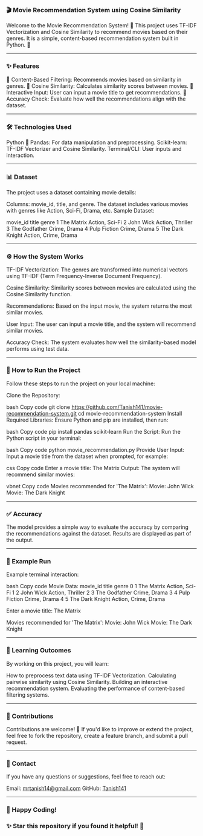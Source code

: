 ### 🎬 Movie Recommendation System using Cosine Similarity
Welcome to the Movie Recommendation System! 🚀
This project uses TF-IDF Vectorization and Cosine Similarity to recommend movies based on their genres. It is a simple, content-based recommendation system built in Python. 🐍

---

### ✨ Features
🔹 Content-Based Filtering: Recommends movies based on similarity in genres.
🔹 Cosine Similarity: Calculates similarity scores between movies.
🔹 Interactive Input: User can input a movie title to get recommendations.
🔹 Accuracy Check: Evaluate how well the recommendations align with the dataset.

---

### 🛠️ Technologies Used
Python 🐍
Pandas: For data manipulation and preprocessing.
Scikit-learn: TF-IDF Vectorizer and Cosine Similarity.
Terminal/CLI: User inputs and interaction.

---

### 📊 Dataset
The project uses a dataset containing movie details:

Columns: movie_id, title, and genre.
The dataset includes various movies with genres like Action, Sci-Fi, Drama, etc.
Sample Dataset:

movie_id	title	genre
1	The Matrix	Action, Sci-Fi
2	John Wick	Action, Thriller
3	The Godfather	Crime, Drama
4	Pulp Fiction	Crime, Drama
5	The Dark Knight	Action, Crime, Drama

---

### ⚙️ How the System Works
TF-IDF Vectorization:
The genres are transformed into numerical vectors using TF-IDF (Term Frequency-Inverse Document Frequency).

Cosine Similarity:
Similarity scores between movies are calculated using the Cosine Similarity function.

Recommendations:
Based on the input movie, the system returns the most similar movies.

User Input:
The user can input a movie title, and the system will recommend similar movies.

Accuracy Check:
The system evaluates how well the similarity-based model performs using test data.

---

### 🚀 How to Run the Project
Follow these steps to run the project on your local machine:

Clone the Repository:

bash
Copy code
git clone https://github.com/Tanish141/movie-recommendation-system.git
cd movie-recommendation-system
Install Required Libraries: Ensure Python and pip are installed, then run:

bash
Copy code
pip install pandas scikit-learn
Run the Script: Run the Python script in your terminal:

bash
Copy code
python movie_recommendation.py
Provide User Input:
Input a movie title from the dataset when prompted, for example:

css
Copy code
Enter a movie title: The Matrix
Output:
The system will recommend similar movies:

vbnet
Copy code
Movies recommended for 'The Matrix':
Movie: John Wick
Movie: The Dark Knight

---

### ✅ Accuracy
The model provides a simple way to evaluate the accuracy by comparing the recommendations against the dataset. Results are displayed as part of the output.

---

### 🎥 Example Run
Example terminal interaction:

bash
Copy code
Movie Data:
   movie_id             title                   genre
0         1       The Matrix           Action, Sci-Fi
1         2        John Wick       Action, Thriller
2         3    The Godfather           Crime, Drama
3         4    Pulp Fiction           Crime, Drama
4         5 The Dark Knight Action, Crime, Drama

Enter a movie title: The Matrix

Movies recommended for 'The Matrix':
Movie: John Wick
Movie: The Dark Knight

---

### 🏅 Learning Outcomes
By working on this project, you will learn:

How to preprocess text data using TF-IDF Vectorization.
Calculating pairwise similarity using Cosine Similarity.
Building an interactive recommendation system.
Evaluating the performance of content-based filtering systems.

---

### 🤝 Contributions
Contributions are welcome! 🚀
If you'd like to improve or extend the project, feel free to fork the repository, create a feature branch, and submit a pull request.

---

### 📧 Contact
If you have any questions or suggestions, feel free to reach out:

Email: mrtanish14@gmail.com
GitHub: [Tanish141](https://github.com/Tanish141)

---

### 🎉 Happy Coding!
### ✨ Star this repository if you found it helpful! 🌟
